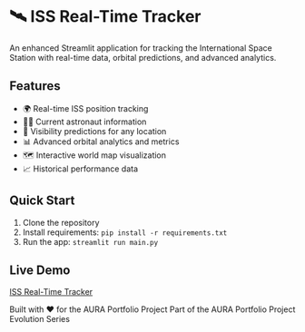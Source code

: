 # 🛰️ ISS Real-Time Tracker

 An enhanced Streamlit application for tracking the International Space Station with real-time data, 
 orbital predictions, and advanced analytics.
 
 ## Features
 - 🌍 Real-time ISS position tracking
 - 👨‍🚀 Current astronaut information  
 - 🔭 Visibility predictions for any location
 - 📊 Advanced orbital analytics and metrics
 - 🗺️ Interactive world map visualization
 - 📈 Historical performance data
 
 ## Quick Start
 1. Clone the repository
 2. Install requirements: `pip install -r requirements.txt`
 3. Run the app: `streamlit run main.py`
 
 ## Live Demo
 [ISS Real-Time Tracker](https://iss-tracker-and-analytics.streamlit.app/)
 
 Built with ❤️ for the AURA Portfolio Project
 Part of the AURA Portfolio Project Evolution Series
